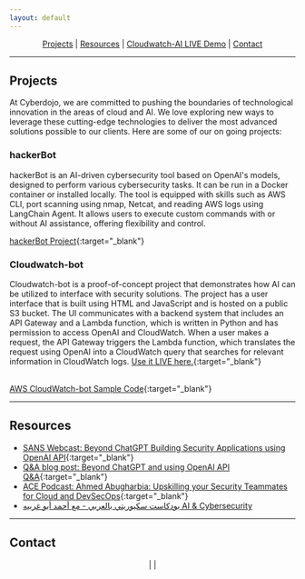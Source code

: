 ```yaml
---
layout: default
---
```

<center>
<!-- <A href="#services">Services</A> |  -->
<A href="#research-projects">Projects</A> | 
<A href="#resources">Resources</A> | 
<A href="cloudwatchbot-live.html" target="_blank">Cloudwatch-AI LIVE Demo</A> | 
<A href="#contact">Contact</A>
</center>

---

<!-- Cyberdojo offers top-notch cloud security services. With years of experience in the field, we bring a wealth of knowledge and expertise to the table, ensuring our clients' assets are protected from threats and risks. We leverage the latest technologies and methodologies to deliver comprehensive and effective security solutions tailored to our clients' unique needs.

---
## <a id="services"></a>Services

- Cloud security assessments and audits
- Security architecture design and review
- Cloud workload protection and configuration management
- Identity and access management (IAM) for cloud environments
- Incident response and breach management
- DevSecOps automation and tooling
- Cloud-native security monitoring and analytics

--- -->

## <a id="research-projects"></a>Projects
At Cyberdojo, we are committed to pushing the boundaries of technological innovation in the areas of cloud and AI. We love exploring new ways to leverage these cutting-edge technologies to deliver the most advanced solutions possible to our clients. Here are some of our on going projects:

### hackerBot
hackerBot is an AI-driven cybersecurity tool based on OpenAI's models, designed to perform various cybersecurity tasks. It can be run in a Docker container or installed locally. The tool is equipped with skills such as AWS CLI, port scanning using nmap, Netcat, and reading AWS logs using LangChain Agent. It allows users to execute custom commands with or without AI assistance, offering flexibility and control.

<i class="fab fa-github"></i> [hackerBot Project](https://github.com/Ahmed-AG/hackerbot){:target="_blank"}

### Cloudwatch-bot
Cloudwatch-bot is a proof-of-concept project that demonstrates how AI can be utilized to interface with security solutions. The project has a user interface that is built using HTML and JavaScript and is hosted on a public S3 bucket. The UI communicates with a backend system that includes an API Gateway and a Lambda function, which is written in Python and has permission to access OpenAI and CloudWatch. When a user makes a request, the API Gateway triggers the Lambda function, which translates the request using OpenAI into a CloudWatch query that searches for relevant information in CloudWatch logs. <a id="cloudwatch-bot-demo"></a>[Use it LIVE here.](cloudwatchbot-live.html){:target="_blank"}

<br><i class="fab fa-github"></i> [AWS CloudWatch-bot Sample Code](https://github.com/Ahmed-AG/Cloudwatch-bot){:target="_blank"}

---

## <a id="resources"></a>Resources

- [SANS Webcast: Beyond ChatGPT Building Security Applications using OpenAI API](https://www.youtube.com/watch?v=Dcj2bLrgemw){:target="_blank"}
- [Q&A blog post: Beyond ChatGPT and using OpenAI API Q&A](https://www.sans.org/blog/how-to-build-ai-powered-cybersecurity-applications/){:target="_blank"}
- [ACE Podcast: Ahmed Abugharbia: Upskilling your Security Teammates for Cloud and DevSecOps](https://www.sans.org/podcasts/cloud-ace/ahmed-abugharbia-upskilling-your-security-teammates-for-cloud-and-devsecops-10/){:target="_blank"}
- [بودكاست سكيوريتي بالعربي - مع أحمد أبو غربيه AI & Cybersecurity ](https://open.spotify.com/show/4SEZywCqLqOInZtVy2kqHY)

---

## <a id="contact"></a>Contact
<center>
<a href="mailto:info@cyberdojo.cloud" target="_blank"><i class="fas fa-envelope"></i></a> | 
<A href="https://www.linkedin.com/in/ahmadabugharbieh/" target="_blank"> <i class="fab fa-linkedin"></i></A> | 
<A href="https://twitter.com/aagsec" target="_blank"> <i class="fab fa-twitter"></i></A>
</center>
